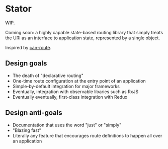 
# Stator

WIP.

Coming soon: a highly capable state-based routing library that simply treats
the URI as an interface to application state, represented by a single object.

Inspired by [can-route](https://canjs.com/doc/can-route.html).

## Design goals

  * The death of "declarative routing"
  * One-time route configuration at the entry point of an application
  * Simple-by-default integration for major frameworks
  * Eventually, integration with observable libaries such as RxJS
  * Eventually eventually, first-class integration with Redux

## Design anti-goals

  * Documentation that uses the word "just" or "simply"
  * "Blazing fast"
  * Literally any feature that encourages route definitions to happen all over an application

